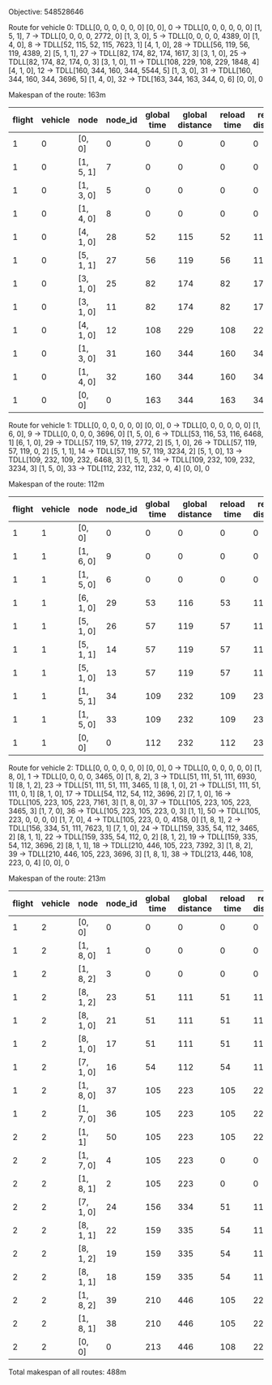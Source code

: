 Objective: 548528646

Route for vehicle 0:
TDLL[0, 0, 0, 0, 0, 0] [0, 0], 0 -> TDLL[0, 0, 0, 0, 0, 0] [1, 5, 1], 7 -> TDLL[0, 0, 0, 0, 2772, 0] [1, 3, 0], 5 -> TDLL[0, 0, 0, 0, 4389, 0] [1, 4, 0], 8 -> TDLL[52, 115, 52, 115, 7623, 1] [4, 1, 0], 28 -> TDLL[56, 119, 56, 119, 4389, 2] [5, 1, 1], 27 -> TDLL[82, 174, 82, 174, 1617, 3] [3, 1, 0], 25 -> TDLL[82, 174, 82, 174, 0, 3] [3, 1, 0], 11 -> TDLL[108, 229, 108, 229, 1848, 4] [4, 1, 0], 12 -> TDLL[160, 344, 160, 344, 5544, 5] [1, 3, 0], 31 -> TDLL[160, 344, 160, 344, 3696, 5] [1, 4, 0], 32 -> TDL[163, 344, 163, 344, 0, 6] [0, 0], 0

Makespan of the route: 163m

flight|vehicle|node|node_id|global time|global distance|reload time|reload distance|load|landing
|-|-|-|-|-|-|-|-|-|-|
1|0|[0, 0]|0|0|0|0|0|0|0
1|0|[1, 5, 1]|7|0|0|0|0|0|0
1|0|[1, 3, 0]|5|0|0|0|0|2772|0
1|0|[1, 4, 0]|8|0|0|0|0|4389|0
1|0|[4, 1, 0]|28|52|115|52|115|7623|1
1|0|[5, 1, 1]|27|56|119|56|119|4389|2
1|0|[3, 1, 0]|25|82|174|82|174|1617|3
1|0|[3, 1, 0]|11|82|174|82|174|0|3
1|0|[4, 1, 0]|12|108|229|108|229|1848|4
1|0|[1, 3, 0]|31|160|344|160|344|5544|5
1|0|[1, 4, 0]|32|160|344|160|344|3696|5
1|0|[0, 0]|0|163|344|163|344|0|6

Route for vehicle 1:
TDLL[0, 0, 0, 0, 0, 0] [0, 0], 0 -> TDLL[0, 0, 0, 0, 0, 0] [1, 6, 0], 9 -> TDLL[0, 0, 0, 0, 3696, 0] [1, 5, 0], 6 -> TDLL[53, 116, 53, 116, 6468, 1] [6, 1, 0], 29 -> TDLL[57, 119, 57, 119, 2772, 2] [5, 1, 0], 26 -> TDLL[57, 119, 57, 119, 0, 2] [5, 1, 1], 14 -> TDLL[57, 119, 57, 119, 3234, 2] [5, 1, 0], 13 -> TDLL[109, 232, 109, 232, 6468, 3] [1, 5, 1], 34 -> TDLL[109, 232, 109, 232, 3234, 3] [1, 5, 0], 33 -> TDL[112, 232, 112, 232, 0, 4] [0, 0], 0

Makespan of the route: 112m

flight|vehicle|node|node_id|global time|global distance|reload time|reload distance|load|landing
|-|-|-|-|-|-|-|-|-|-|
1|1|[0, 0]|0|0|0|0|0|0|0
1|1|[1, 6, 0]|9|0|0|0|0|0|0
1|1|[1, 5, 0]|6|0|0|0|0|3696|0
1|1|[6, 1, 0]|29|53|116|53|116|6468|1
1|1|[5, 1, 0]|26|57|119|57|119|2772|2
1|1|[5, 1, 1]|14|57|119|57|119|0|2
1|1|[5, 1, 0]|13|57|119|57|119|3234|2
1|1|[1, 5, 1]|34|109|232|109|232|6468|3
1|1|[1, 5, 0]|33|109|232|109|232|3234|3
1|1|[0, 0]|0|112|232|112|232|0|4

Route for vehicle 2:
TDLL[0, 0, 0, 0, 0, 0] [0, 0], 0 -> TDLL[0, 0, 0, 0, 0, 0] [1, 8, 0], 1 -> TDLL[0, 0, 0, 0, 3465, 0] [1, 8, 2], 3 -> TDLL[51, 111, 51, 111, 6930, 1] [8, 1, 2], 23 -> TDLL[51, 111, 51, 111, 3465, 1] [8, 1, 0], 21 -> TDLL[51, 111, 51, 111, 0, 1] [8, 1, 0], 17 -> TDLL[54, 112, 54, 112, 3696, 2] [7, 1, 0], 16 -> TDLL[105, 223, 105, 223, 7161, 3] [1, 8, 0], 37 -> TDLL[105, 223, 105, 223, 3465, 3] [1, 7, 0], 36 -> TDLL[105, 223, 105, 223, 0, 3] [1, 1], 50 -> TDLL[105, 223, 0, 0, 0, 0] [1, 7, 0], 4 -> TDLL[105, 223, 0, 0, 4158, 0] [1, 8, 1], 2 -> TDLL[156, 334, 51, 111, 7623, 1] [7, 1, 0], 24 -> TDLL[159, 335, 54, 112, 3465, 2] [8, 1, 1], 22 -> TDLL[159, 335, 54, 112, 0, 2] [8, 1, 2], 19 -> TDLL[159, 335, 54, 112, 3696, 2] [8, 1, 1], 18 -> TDLL[210, 446, 105, 223, 7392, 3] [1, 8, 2], 39 -> TDLL[210, 446, 105, 223, 3696, 3] [1, 8, 1], 38 -> TDL[213, 446, 108, 223, 0, 4] [0, 0], 0

Makespan of the route: 213m

flight|vehicle|node|node_id|global time|global distance|reload time|reload distance|load|landing
|-|-|-|-|-|-|-|-|-|-|
1|2|[0, 0]|0|0|0|0|0|0|0
1|2|[1, 8, 0]|1|0|0|0|0|0|0
1|2|[1, 8, 2]|3|0|0|0|0|3465|0
1|2|[8, 1, 2]|23|51|111|51|111|6930|1
1|2|[8, 1, 0]|21|51|111|51|111|3465|1
1|2|[8, 1, 0]|17|51|111|51|111|0|1
1|2|[7, 1, 0]|16|54|112|54|112|3696|2
1|2|[1, 8, 0]|37|105|223|105|223|7161|3
1|2|[1, 7, 0]|36|105|223|105|223|3465|3
2|2|[1, 1]|50|105|223|105|223|0|3
2|2|[1, 7, 0]|4|105|223|0|0|0|0
2|2|[1, 8, 1]|2|105|223|0|0|4158|0
2|2|[7, 1, 0]|24|156|334|51|111|7623|1
2|2|[8, 1, 1]|22|159|335|54|112|3465|2
2|2|[8, 1, 2]|19|159|335|54|112|0|2
2|2|[8, 1, 1]|18|159|335|54|112|3696|2
2|2|[1, 8, 2]|39|210|446|105|223|7392|3
2|2|[1, 8, 1]|38|210|446|105|223|3696|3
2|2|[0, 0]|0|213|446|108|223|0|4

Total makespan of all routes: 488m
